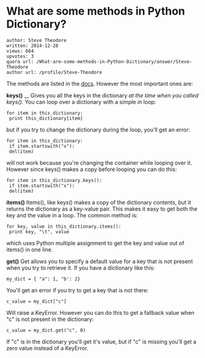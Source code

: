 # What are some methods in Python Dictionary?

	author: Steve Theodore
	written: 2014-12-28
	views: 664
	upvotes: 3
	quora url: /What-are-some-methods-in-Python-Dictionary/answer/Steve-Theodore
	author url: /profile/Steve-Theodore


The methods are listed in the [docs](https://docs.python.org/2/library/stdtypes.html?highlight=dict#dict). However the most important ones are:

__keys()__ 
__ Gives you all the keys in the dictionary _at the time when you called keys()._  You can loop over a dictionary with a simple _in_  loop:



    for item in this_dictionary:
     print this_dictionary[item]



but if you try to change the dictionary during the loop, you'll get an error:



    for item in this_dictionary:
     if item.startswith("x"):
     del(item)



will not work because you're changing the container while looping over it. However since keys() makes a copy before looping you can do this:



    for item in this_dictionary.keys():
     if item.startswith("x"):
     del(item)



__items()__ 
Items(), like keys() makes a copy of the dictionary contents, but it returns the dictionary as a key-value pair. This makes it easy to get both the key and the value in a loop. The common method is:



    for key, value in this_dictionary.items():
     print key, "\t", value



which uses Python multiple assignment to get the key and value out of items() in one line.

__get()__ 
Get allows you to specify a default value for a key that is not present when you try to retrieve it. If you have a dictionary like this:



    my_dict = { "a": 1, "b': 2}



You'll get an error if you try to get a key that is not there:



    c_value = my_dict["c"]



Will raise a KeyError. However you can do this to get a fallback value when "c" is not present in the dictionary:



    c_value = my_dict.get("c", 0)



If "c" is in the dictionary you'll get it's value, but if "c" is missing you'll get a zero value instead of a KeyError.

